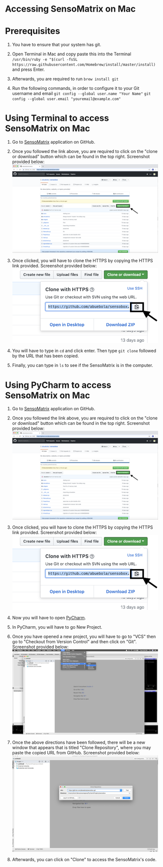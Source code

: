 # Accessing SensoMatrix on Mac

# Prerequisites

1. You have to ensure that your system has git.

2. Open Terminal in Mac and copy paste this into the Terminal `/usr/bin/ruby -e "$(curl -fsSL https://raw.githubusercontent.com/Homebrew/install/master/install)` and press Enter.

3. Afterwards, you are required to run `brew install git`

4. Run the following commands, in order to configure it to your Git username and email
 `git config --global user.name "Your Name"`
 `git config --global user.email "youremail@example.com"`
 
 
# Using Terminal to access SensoMatrix on Mac

1. Go to [SensoMatrix](https://github.com/sensomatrix/sensocore) application on GitHub.

2. Once you followed the link above, you are required to click on the "clone or download" button which can be found in the top right. Screenshot provided below: 
 ![](images/Screen%20Shot%202019-02-12%20at%202.31.29%20PM.png)

3. Once clicked, you will have to clone the HTTPS by copying the HTTPS link provided. Screenshot provided below:
 ![](images/Screen%20Shot%202019-02-12%20at%203.18.45%20PM.png)

4. You will have to type in `cd` and click enter. Then type `git clone` followed by the URL that has been copied.

5. Finally, you can type in `ls` to see if the SensoMatrix is in the computer.


# Using PyCharm to access SensoMatrix on Mac

1. Go to [SensoMatrix](https://github.com/sensomatrix/sensocore) application on GitHub.

2. Once you followed the link above, you are required to click on the "clone or download" button which can be found in the top right. Screenshot provided below: 
 ![](images/Screen%20Shot%202019-02-12%20at%202.31.29%20PM.png)

3. Once clicked, you will have to clone the HTTPS by copying the HTTPS link provided. Screenshot provided below:
 ![](images/Screen%20Shot%202019-02-12%20at%203.18.45%20PM.png)

4. Now you will have to open [PyCharm](https://www.jetbrains.com/pycharm/download/#section=mac).

5. In PyCharm, you will have to go New Project.

6. Once you have opened a new project, you will have to go to "VCS" then go to "Checkout from Version Control" and then click on "Git". Screenshot provided below:
 ![](images/Screen%20Shot%202019-02-12%20at%204.44.28%20PM.png)

7. Once the above directions have been followed, there will be a new window that appears that is titled "Clone Repository", where you may paste the copied URL from GitHub. Screenshot provided below:
 ![](images/Screen%20Shot%202019-02-12%20at%204.47.37%20PM.png)

8. Afterwards, you can click on "Clone" to access the SensoMatrix's code.





